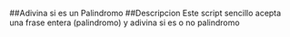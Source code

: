 ##Adivina si es un Palindromo
##Descripcion
Este script sencillo acepta una frase entera (palindromo) y adivina si es o no palindromo
